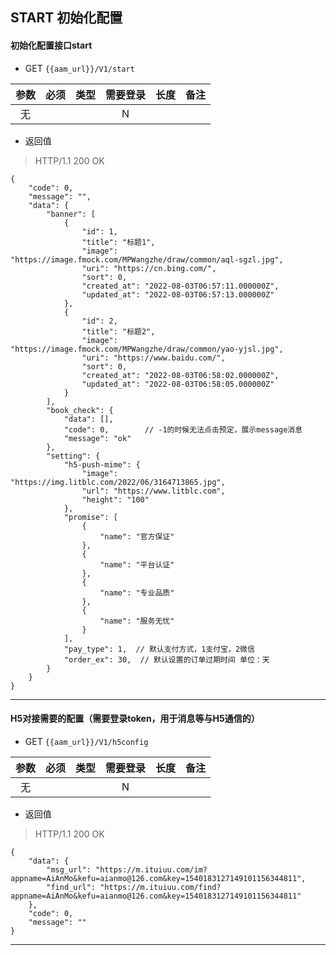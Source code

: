 ## START 初始化配置

#### 初始化配置接口start
 - GET `{{aam_url}}/V1/start`
 
| 参数 | 必须 | 类型 | 需要登录 | 长度 | 备注 |
|:---:|:---:|:---:|:---:|:---:|:---:|
| 无  |      |     |  N  |     |      |
 
 - 返回值
 > HTTP/1.1 200 OK
```
{
    "code": 0,
    "message": "",
    "data": {
        "banner": [
            {
                "id": 1,
                "title": "标题1",
                "image": "https://image.fmock.com/MPWangzhe/draw/common/aql-sgzl.jpg",
                "uri": "https://cn.bing.com/",
                "sort": 0,
                "created_at": "2022-08-03T06:57:11.000000Z",
                "updated_at": "2022-08-03T06:57:13.000000Z"
            },
            {
                "id": 2,
                "title": "标题2",
                "image": "https://image.fmock.com/MPWangzhe/draw/common/yao-yjsl.jpg",
                "uri": "https://www.baidu.com/",
                "sort": 0,
                "created_at": "2022-08-03T06:58:02.000000Z",
                "updated_at": "2022-08-03T06:58:05.000000Z"
            }
        ],
        "book_check": {
            "data": [],
            "code": 0,        // -1的时候无法点击预定，展示message消息
            "message": "ok"
        },
        "setting": {
            "h5-push-mime": {
                "image": "https://img.litblc.com/2022/06/3164713865.jpg",
                "url": "https://www.litblc.com",
                "height": "100"
            },
            "promise": [
                {
                    "name": "官方保证"
                },
                {
                    "name": "平台认证"
                },
                {
                    "name": "专业品质"
                },
                {
                    "name": "服务无忧"
                }
            ],
            "pay_type": 1,  // 默认支付方式，1支付宝，2微信
            "order_ex": 30,  // 默认设置的订单过期时间 单位：天
        }
    }
}
```

------------------------------




#### H5对接需要的配置（需要登录token，用于消息等与H5通信的）
 - GET `{{aam_url}}/V1/h5config`
 
| 参数 | 必须 | 类型 | 需要登录 | 长度 | 备注 |
|:---:|:---:|:---:|:---:|:---:|:---:|
| 无  |      |     |  N  |     |      |
 
 - 返回值
 > HTTP/1.1 200 OK
```
{
    "data": {
        "msg_url": "https://m.ituiuu.com/im?appname=AiAnMo&kefu=aianmo@126.com&key=1540183127149101156344811",
        "find_url": "https://m.ituiuu.com/find?appname=AiAnMo&kefu=aianmo@126.com&key=1540183127149101156344811"
    },
    "code": 0,
    "message": ""
}
```

------------------------------
